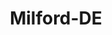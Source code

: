 ---
title: Milford-DE
slug: milford-de
f_state:
- cms/state/delaware.md
f_locations:
- cms/payday-loan/advanace-america-cash-1010.md
- cms/payday-loan/cash-advance-6425.md
- cms/payday-loan/cash-advance-6429.md
- cms/payday-loan/e-z-cash-16256.md
- cms/payday-loan/e-z-cash-16259.md
- cms/payday-loan/united-check-cashing-28094.md
updated-on: '2024-05-30T13:41:28.615Z'
created-on: '2024-05-30T13:41:28.615Z'
published-on: '2024-05-30T13:54:32.469Z'
f_city: Milford
layout: '[city].html'
tags: city
---